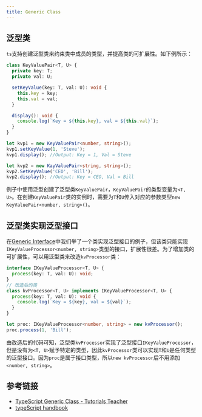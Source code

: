 ```yaml
---
title: Generic Class
---
```


## 泛型类

`ts`支持创建泛型类来约束类中成员的类型，并提高类的可扩展性。如下例所示：

```ts
class KeyValuePair<T, U> {
  private key: T;
  private val: U;

  setKeyValue(key: T, val: U): void {
    this.key = key;
    this.val = val;
  }

  display(): void {
    console.log(`Key = ${this.key}, val = ${this.val}`);
  }
}

let kvp1 = new KeyValuePair<number, string>();
kvp1.setKeyValue(1, 'Steve');
kvp1.display(); //Output: Key = 1, Val = Steve

let kvp2 = new KayValuePair<string, string>();
kvp2.SetKeyValue('CEO', 'Bill');
kvp2.display(); //Output: Key = CEO, Val = Bill
```

例子中使用泛型创建了泛型类`KeyValuePair`，`KeyValuePair`的类型变量为`<T, U>`。在创建`KeyValuePair`类的实例时，需要为`T`和`U`传入对应的参数类型`new KeyValuePair<number, string>()`。

## 泛型类实现泛型接口

在[Generic Interface](/docs/typescript/3.generic/generic-interface#类实现泛型接口)中我们举了一个类实现泛型接口的例子，但该类只能实现`IKeyValueProcessor<number, string>`类型的接口，扩展性很差。为了增加类的可扩展性，可以用泛型类来改造`kvProcessor`类：

```ts
interface IKeyValueProcessor<T, U> {
  process(key: T, val: U): void;
}
// 改造后的类
class kvProcessor<T, U> implements IKeyValueProcessor<T, U> {
  process(key: T, val: U): void {
    console.log(`Key = ${key}, val = ${val}`);
  }
}

let proc: IKeyValueProcessor<number, string> = new kvProcessor();
proc.process(1, 'Bill');
```

由改造后的代码可知，泛型类`kvProcessor`实现了泛型接口`IKeyValueProcessor`，但是没有为`<T, U>`赋予特定的类型，因此`kvProcessor`类可以实现`T`和`U`是任何类型的泛型接口。因为`proc`是属于接口类型，所以`new kvProcessor`后不用添加`<number, string>`。

## 参考链接

- [TypeScript Generic Class - Tutorials Teacher](https://www.tutorialsteacher.com/typescript/typescript-generic-class)
- [typeScript handbook](https://www.typescriptlang.org/docs/handbook/generics.html)
